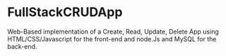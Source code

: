 # FullStackCRUDApp
Web-Based implementation of a Create, Read, Update, Delete App using HTML/CSS/Javascript for the front-end and node.Js and MySQL for the back-end.
